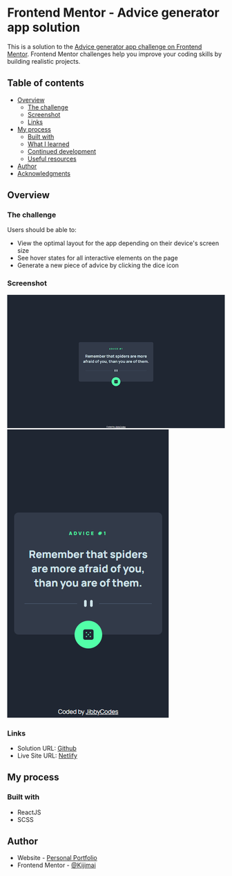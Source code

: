 # Frontend Mentor - Advice generator app solution

This is a solution to the [Advice generator app challenge on Frontend Mentor](https://www.frontendmentor.io/challenges/advice-generator-app-QdUG-13db). Frontend Mentor challenges help you improve your coding skills by building realistic projects.

## Table of contents

- [Overview](#overview)
  - [The challenge](#the-challenge)
  - [Screenshot](#screenshot)
  - [Links](#links)
- [My process](#my-process)
  - [Built with](#built-with)
  - [What I learned](#what-i-learned)
  - [Continued development](#continued-development)
  - [Useful resources](#useful-resources)
- [Author](#author)
- [Acknowledgments](#acknowledgments)

## Overview

### The challenge

Users should be able to:

- View the optimal layout for the app depending on their device's screen size
- See hover states for all interactive elements on the page
- Generate a new piece of advice by clicking the dice icon

### Screenshot

![](./src/assets/design/screenshot-desk.png)
![](./src/assets/design/screenshot-mobile.png)

### Links

- Solution URL: [Github](https://your-solution-url.com)
- Live Site URL: [Netlify](advice-gen-reactjs.netlify.app)

## My process

### Built with

- ReactJS
- SCSS

## Author

- Website - [Personal Portfolio](https://jdbucog.netlify.app/)
- Frontend Mentor - [@Kijimai](https://www.frontendmentor.io/profile/Kijimai)
